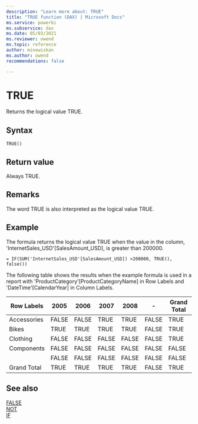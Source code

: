 ```yaml
---
description: "Learn more about: TRUE"
title: "TRUE function (DAX) | Microsoft Docs"
ms.service: powerbi 
ms.subservice: dax 
ms.date: 05/03/2021
ms.reviewer: owend
ms.topic: reference
author: minewiskan
ms.author: owend 
recommendations: false

---
```

# TRUE

Returns the logical value TRUE.  
  
## Syntax  
  
```dax
TRUE()  
```
  
## Return value

Always TRUE.  
  
## Remarks

The word TRUE is also interpreted as the logical value TRUE.  
  
## Example

The formula returns the logical value TRUE when the value in the column, 'InternetSales_USD'[SalesAmount_USD], is greater than 200000.  
  
```dax
= IF(SUM('InternetSales_USD'[SalesAmount_USD]) >200000, TRUE(), false())  
```

The following table shows the results when the example formula is used in a report with 'ProductCategory'[ProductCategoryName] in Row Labels and 'DateTime'[CalendarYear] in Column Labels.  
  
|Row Labels|2005|2006|2007|2008|-|Grand Total|
|---------------|-----------------|----|----|----|----|----|  
|Accessories|FALSE|FALSE|TRUE|TRUE|FALSE|TRUE|  
|Bikes|TRUE|TRUE|TRUE|TRUE|FALSE|TRUE|  
|Clothing|FALSE|FALSE|FALSE|FALSE|FALSE|TRUE|  
|Components|FALSE|FALSE|FALSE|FALSE|FALSE|FALSE|  
||FALSE|FALSE|FALSE|FALSE|FALSE|FALSE|  
|Grand Total|TRUE|TRUE|TRUE|TRUE|FALSE|TRUE|  
  
## See also

[FALSE](false-function-dax.md)  
[NOT](not-function-dax.md)  
[IF](if-function-dax.md)  
